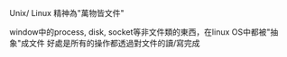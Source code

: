 Unix/ Linux 精神為"萬物皆文件"

window中的process, disk, socket等非文件類的東西，在linux OS中都被"抽象"成文件
好處是所有的操作都透過對文件的讀/寫完成
